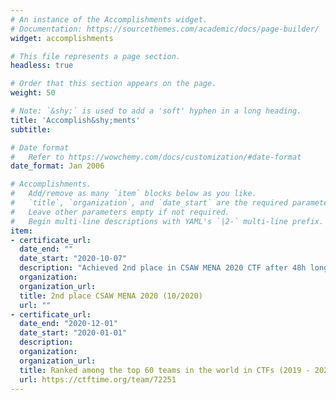 ```yaml
---
# An instance of the Accomplishments widget.
# Documentation: https://sourcethemes.com/academic/docs/page-builder/
widget: accomplishments

# This file represents a page section.
headless: true

# Order that this section appears on the page.
weight: 50

# Note: `&shy;` is used to add a 'soft' hyphen in a long heading.
title: 'Accomplish&shy;ments'
subtitle:

# Date format
#   Refer to https://wowchemy.com/docs/customization/#date-format
date_format: Jan 2006

# Accomplishments.
#   Add/remove as many `item` blocks below as you like.
#   `title`, `organization`, and `date_start` are the required parameters.
#   Leave other parameters empty if not required.
#   Begin multi-line descriptions with YAML's `|2-` multi-line prefix.
item:
- certificate_url: 
  date_end: ""
  date_start: "2020-10-07"
  description: "Achieved 2nd place in CSAW MENA 2020 CTF after 48h long competition"
  organization: 
  organization_url: 
  title: 2nd place CSAW MENA 2020 (10/2020)
  url: ""
- certificate_url: 
  date_end: "2020-12-01"
  date_start: "2020-01-01"
  description: 
  organization: 
  organization_url: 
  title: Ranked among the top 60 teams in the world in CTFs (2019 - 2020)
  url: https://ctftime.org/team/72251
---
```


